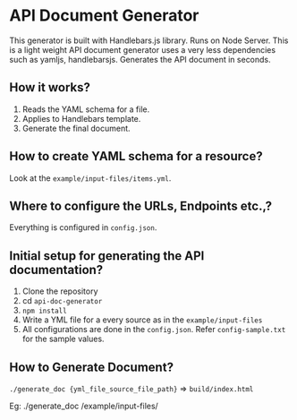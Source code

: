 # API Document Generator

This generator is built with Handlebars.js library. Runs on Node Server.
This is a light weight API document generator uses a very less dependencies such as yamljs, handlebarsjs. Generates the API document in seconds.


## How it works?

1. Reads the YAML schema for a file.
2. Applies to Handlebars template.
3. Generate the final document.

## How to create YAML schema for a resource?

Look at the `example/input-files/items.yml`.

## Where to configure the URLs, Endpoints etc.,?

Everything is configured in `config.json`.


## Initial setup for generating the API documentation?

1. Clone the repository
2. cd `api-doc-generator`
3. `npm install`
4. Write a YML file for a every source as in the `example/input-files`
5. All configurations are done in the `config.json`. Refer `config-sample.txt` for the sample values.


## How to Generate Document?

`./generate_doc {yml_file_source_file_path}`  =>  `build/index.html`

Eg: ./generate_doc /example/input-files/
